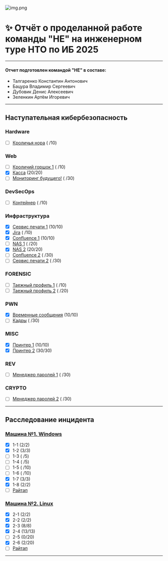 ![img.png](https://raw.githubusercontent.com/sxpso/uwu-writeups/master/2021/%D0%9D%D0%A2%D0%98/img.png)
# ✨ Отчёт о проделанной работе команды "НЕ" на инженерном туре НТО по ИБ 2025

---

#### Отчет подготовлен командой "НЕ" в составе:
- Талгаренко Константин Антонович
- Бацура Владимир Сергеевич
- Дубовик Денис Алексеевич
- Зеленкин Артём Игоревич

----

## Наступательная кибербезопасность
### Hardware
- [ ] [Кроличья нора](ctf/hard/KroNo.md) ( /10)
### Web
- [ ] [Кроличий горшок 1](ctf/web/KroGo1.md) ( /10)
- [x] [Касса](ctf/web/Kassa.md) (20/20)
- [ ] [Мониторинг будущего!](ctf/web/MoBu.md) ( /30)
### DevSecOps
- [ ] [Контейнер](ctf/dso/Ko.md) ( /10)
### Инфраструктура
- [x] [Сервис печати 1](ctf/ifr/SP1.md) (10/10)
- [x] [Jira](ctf/ifr/Jira.md) ( /10)
- [x] [Confluence 1](ctf/ifr/Confl1.md) (10/10)
- [ ] [NAS 1](ctf/ifr/NAS1.md) ( /20)
- [x] [NAS 2](ctf/ifr/NAS2.md) (20/20)
- [ ] [Confluence 2](ctf/ifr/Confl2.md) ( /30)
- [ ] [Сервис печати 2](ctf/ifr/SP2.md) ( /30)
### FORENSIC
- [ ] [Таежный профиль 1](ctf/foren/TaePr1.md) ( /10)
- [ ] [Таежный профиль 2](ctf/foren/TaePr2.md) ( /20)
### PWN
- [x] [Временные сообщения](ctf/pwn/VreSo.md) (10/10)
- [ ] [Кадры](ctf/pwn/Kadry.md) ( /30)
### MISC
- [x] [Принтер 1](ctf/misc/Print1.md) (10/10)
- [x] [Принтер 2](ctf/misc/Print2.md) (30/30)
### REV
- [ ] [Менеджер паролей 1](ctf/rev/MenPa1.md) ( /30)
### CRYPTO
- [ ] [Менеджер паролей 2](ctf/rev/MenPa2.md) ( /30)

----

## Расследование инцидента
### [Машина №1. Windows](foren/uno/README.md)
- [x] 1-1 (2/2)
- [x] 1-2 (3/3)
- [ ] 1-3 ( /5)
- [ ] 1-4 ( /5)
- [ ] 1-5 ( /10)
- [ ] 1-6 ( /10)
- [x] 1-7 (3/3)
- [x] 1-8 (2/2)
- [ ] [Райтап](foren/uno/WRITEUP.md)
### [Машина №2. Linux](foren/dos/README.md)
- [x] 2-1 (2/2)
- [x] 2-2 (2/2)
- [x] 2-3 (8/8)
- [x] 2-4 (13/13)
- [ ] 2-5 (0/20)
- [x] 2-6 (2/20)
- [ ] [Райтап](foren/dos/WRITEUP.md)

----
